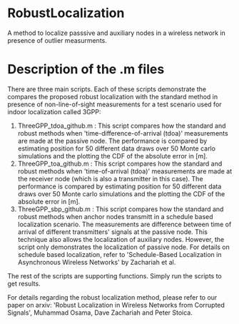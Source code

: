 # RobustLocalization
A method to localize passsive and auxiliary nodes in a wireless network in presence of outlier measurments. 

# Description of the .m files
There are three main scripts. Each of these scripts demonstrate the compares the proposed robust localization with the standard method in presence of non-line-of-sight measurements for a test scenario used for indoor localization called 3GPP:
1) ThreeGPP_tdoa_github.m : This script compares how the standard and robust methods when 'time-difference-of-arrival (tdoa)' measurements are made at the passive node. The performance is compared by estimating position for 50 different data draws over 50 Monte carlo simulations and the plotting the CDF of the absolute error in [m].
2) ThreeGPP_toa_github.m : This script compares how the standard and robust methods when 'time-of-arrival (tdoa)' measurements are made at the receiver node (which is also a transmitter in this case). The performance is compared by estimating position for 50 different data draws over 50 Monte carlo simulations and the plotting the CDF of the absolute error in [m].
3) ThreeGPP_sbp_github.m : This script compares how the standard and robust methods when anchor nodes transmitt in a schedule based localization scenario. The measurements are difference between time of arrival of different transmitters' signals at the passive node. This technique also allows the localization of auxiliary nodes. However, the script only demonstrates the localization of passive node. For details on schedule based localization, refer to 'Schedule-Based Localization in Asynchronous Wireless Networks' by Zachariah et al.

The rest of the scripts are supporting functions. Simply run the scripts to get results. 

For details regarding the robust localization method, please refer to our paper on arxiv: 'Robust Localization in Wireless Networks from Corrupted Signals', Muhammad Osama, Dave Zachariah and Peter Stoica.
